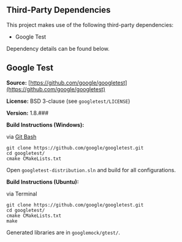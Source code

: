 ## Third-Party Dependencies

This project makes use of the following third-party dependencies:

* Google Test

Dependency details can be found below.

## Google Test

**Source:** [https://github.com/google/googletest](https://github.com/google/googletest)

**License:** BSD 3-clause (see `googletest/LICENSE`)

**Version:** 1.8.###

**Build Instructions (Windows):**

via [Git Bash](http://gitforwindows.org)

```
git clone https://github.com/google/googletest.git
cd googletest/
cmake CMakeLists.txt
```
Open `googletest-distribution.sln` and build for all configurations.

**Build Instructions (Ubuntu):**

via Terminal

```
git clone https://github.com/google/googletest.git
cd googletest/
cmake CMakeLists.txt
make
```

Generated libraries are in `googlemock/gtest/`.
